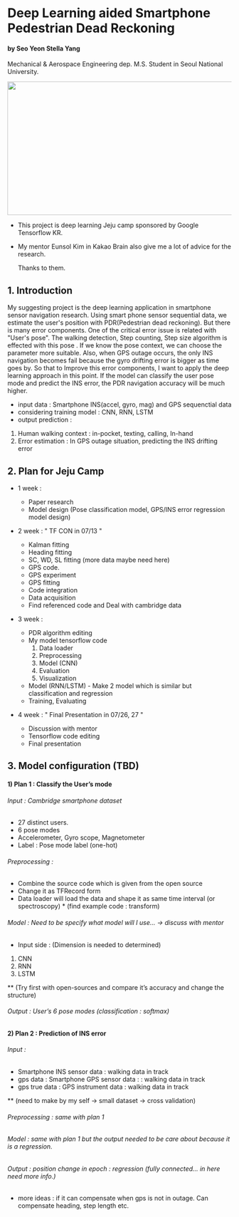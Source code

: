 

Deep Learning aided Smartphone Pedestrian Dead Reckoning
======================================================
#### by Seo Yeon Stella Yang
Mechanical & Aerospace Engineering dep. M.S. Student in Seoul National University.






<img width="900" height="300" src = https://user-images.githubusercontent.com/10994112/42506381-b99237c8-847c-11e8-8ce0-07d87fbed14b.png></img>


- This project is deep learning Jeju camp sponsored by Google Tensorflow KR.

- My mentor Eunsol Kim in Kakao Brain also give me a lot of advice for the research.

   Thanks to them.

## 1. Introduction
My suggesting project is the deep learning application in smartphone sensor navigation research. Using smart phone sensor sequential data, we estimate the user's position with PDR(Pedestrian dead reckoning). But there is many error components. One of the critical error issue is related with "User's pose". The walking detection, Step counting, Step size algorithm is effected with this pose . If we know the pose context, we can choose the parameter more suitable. Also, when GPS outage occurs, the only INS navigation becomes fail because the gyro drifting error is bigger as time goes by. So that to Improve this error components, I want to apply the deep learning approach in this point.
If the model can classify the user pose mode and predict the INS error, the PDR navigation accuracy will be much higher. 

* input data : Smartphone INS(accel, gyro, mag) and GPS sequenctial data
* considering training model : CNN, RNN, LSTM
* output prediction : 
1) Human walking context : in-pocket, texting, calling, In-hand
2) Error estimation : In GPS outage situation, predicting the INS drifting error

## 2. Plan for Jeju Camp

* 1 week : 
	- Paper research 
    - Model design
      (Pose classification model, GPS/INS error regression model design)
* 2 week : 
     " TF CON in 07/13 "
    - Kalman fitting
    - Heading fitting
    - SC, WD, SL fitting (more data maybe need here) 
    - GPS code.
    - GPS experiment
    - GPS fitting
    - Code integration
    - Data acquisition
    - Find referenced code and Deal with cambridge data
* 3 week :
    - PDR algorithm editing
    - My model tensorflow code
      1)	Data loader
      2)	Preprocessing
      3)	Model (CNN)
      4)	Evaluation
      5)	Visualization
     - 	Model (RNN/LSTM)
      - Make 2 model which is similar but classification and regression
     - Training, Evaluating
      
* 4 week :	" Final Presentation in 07/26, 27 "
     - Discussion with mentor
     - Tensorflow code editing
     - Final presentation

## 3. Model configuration (TBD)

#### 1)	Plan 1 : Classify the User’s mode
###### Input : Cambridge smartphone dataset 
-	27 distinct users.
-	6 pose modes
-	Accelerometer, Gyro scope, Magnetometer 
-	Label : Pose mode label (one-hot)
###### Preprocessing : 
-	Combine the source code which is given from the open source
-	Change it as TFRecord form 
-	Data loader will load the data and shape it as same time interval (or spectroscopy) * (find example code : transform)
###### Model : Need to be specify what model will I use… -> discuss with mentor
-	Input side : (Dimension is needed to determined)
  1)	CNN
  2)	RNN
  3)	LSTM
 
 ** (Try first with open-sources and compare it’s accuracy and change the structure)
###### Output : User’s 6 pose modes (classification : softmax)

#### 2) Plan 2 : Prediction of INS error 
###### Input : 
- Smartphone INS sensor data : walking data in track 
- gps data : Smartphone GPS sensor data : : walking data in track
- gps true data : GPS instrument data : walking data in track

** (need to make by my self -> small dataset -> cross validation)
###### Preprocessing : same with plan 1
###### Model : same with plan 1 but the output needed to be care about because it is a regression.
###### Output : position change in epoch : regression (fully connected… in here need more info.)
+ more ideas : if it can compensate when gps is not in outage. Can compensate heading, step length etc.

 

